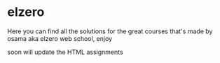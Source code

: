 # elzero
Here you can find all the solutions for the great courses that's made by osama aka elzero web school, enjoy

soon will update the HTML assignments
